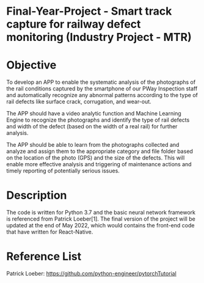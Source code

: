 # Final-Year-Project - Smart track capture for railway defect monitoring (Industry Project - MTR)

# Objective
To develop an APP to enable the systematic analysis of the photographs of the rail conditions captured by the smartphone of our PWay Inspection staff and automatically recognize any abnormal patterns according to the type of rail defects like surface crack, corrugation, and wear-out. 

The APP should have a video analytic function and Machine Learning Engine to recognize the photographs and identify the type of rail defects and width of the defect (based on the width of a real rail) for further analysis.

The APP should be able to learn from the photographs collected and analyze and assign them to the appropriate category and file folder based on the location of the photo (GPS) and the size of the defects. This will enable more effective analysis and triggering of maintenance actions and timely reporting of potentially serious issues.

# Description
The code is written for Python 3.7 and the basic neural network framework is referenced from Patrick Loeber[1]. The final version of the project will be updated at the end of May 2022, which would contains the front-end code that have written for React-Native.



# Reference List
Patrick Loeber: https://github.com/python-engineer/pytorchTutorial

